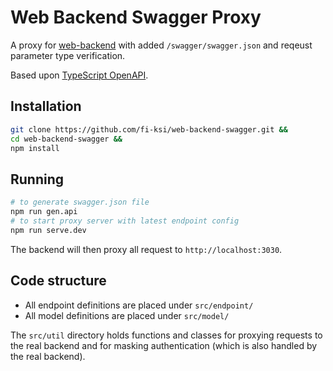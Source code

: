 # Web Backend Swagger Proxy

A proxy for [web-backend](https://github.com/fi-ksi/web-backend) with added `/swagger/swagger.json` and reqeust parameter type verification.

Based upon [TypeScript OpenAPI](https://tsoa-community.github.io/docs/getting-started.html#defining-a-simple-controller).

## Installation

```bash
git clone https://github.com/fi-ksi/web-backend-swagger.git &&
cd web-backend-swagger &&
npm install 
```

## Running

```bash
# to generate swagger.json file
npm run gen.api
# to start proxy server with latest endpoint config
npm run serve.dev
```

The backend will then proxy all request to `http://localhost:3030`.

## Code structure

- All endpoint definitions are placed under `src/endpoint/`
- All model definitions are placed under `src/model/`

The `src/util` directory holds functions and classes for proxying requests to the real backend and for masking authentication (which is also handled by the real backend).
